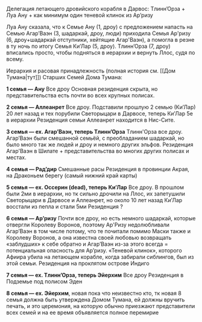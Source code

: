 Делегация летающего дровийского корабля в Дарвос:
Тлинн’Орза + Луа Ану + как минимум один теневой клинок из Ар’ризу

Луа Ану сказала, что к Семье Ану (1, дроу) с предложением напасть на Семью Агар’Ваэн (3, шадаркай, дроу, люди) приходила Семья Ар'ризу (6, дроу+шадаркай отступники, хейтящие Агар'Ваэн), а помогла в резне в ту ночь по итогу Семья Ки’Лар (5, дроу).
Тлинн’Орза (7, дроу) вписались просто, чтобы подняться в иерархии и вернуть Ллос, судя по всему.


Иерархия и расовая принадлежность (полная история см. [[Дом Тумана|тут]]) Старших Семей Дома Тумана:

**1 семья — Ану**
Все дроу
Основная резиденция скрыта, но представительства есть почти во всех крупных полисах.

**2 семья — Аллеанрет**
Все дроу. Подставили прошлую 2 семью (Ки’Лар) 20 лет назад и тех порубили Светорыцари в Дарвосе, теперь Ки’Лар 5е в иерархии
Резиденция семьи Аллеанрет находится в Нис-Сите.

**3 семья — ex. Агар’Ваэн, теперь Тлинн’Орза**
Тлинн'Орза все дроу.
Агар’Ваэн были смешанной семьёй, с преобладанием шадаркай, но было много так же людей и дроу и немного других эльфов.
Резиденция Агар'Ваэн в Шилате + представительства во многих других полисах и местах.

**4 семья — Рад’дир** 
Смешанные расы
Резиденция в провинции Акрая, на Драконьем берегу (самый нижний край карты)

**5 семья — ex. Оссерин (dead), теперь Ки’Лар**
Все дроу. В прошлом были 2ми в иерархии, но тк сильно дрочили на Ллос, их запетушили Светорыцари в Дарвосе и Аллеанрет, но около 10 лет назад Ки’Лар восстали из пепла и стали 5ми
Резиденция ?

**6 семья — Ар’ризу**
Почти все дроу, но есть немного шадаркай, которые отвергли Королеву Воронов, поэтому Ар'Ризу недолюбливали Агар’Ваэн в том числе потому, что те почитали помимо Маски также и Королеву Воронов, а она известна своей любовью возвращать «заблудших» к себе обратно и Агар’Ваэн из-за этого всегда = потенциальная опасность для Ар’ризу. «Теневой клинок», которого Афиира убила на летающем корабле, когда забирали сиблингов, был из этой семьи.
Резиденция на проклятом острове Индиго

**7 семья — ex. Тлинн’Орза, теперь Эйерхим**
Все дроу
Резиденция в Подземье под полисом Эден

**8 семья — ex. Эйерхим**, новая пока что неизвестно кто, тк новая 8 семья должна быть утверждена Домом Тумана, ей должны вручить печать, и это церемония, на которую обычно приезжают представители всех семей и на ее время объявляется полное перемирие

  
